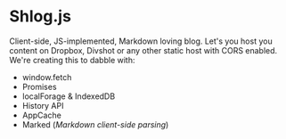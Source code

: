 Shlog.js
===

Client-side, JS-implemented, Markdown loving blog. Let's you host you content on Dropbox, Divshot or any other static host with CORS enabled. We're creating this to dabble with:

 - window.fetch
 - Promises
 - localForage & IndexedDB
 - History API
 - AppCache
 - Marked (*Markdown client-side parsing*)